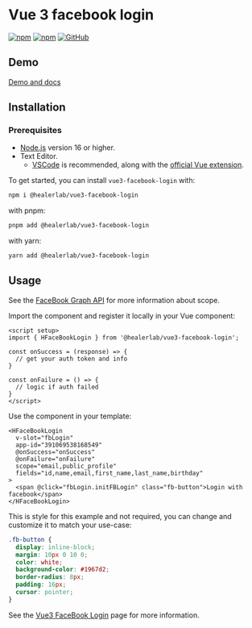 # Vue 3 facebook login

[![npm](https://img.shields.io/npm/v/@healerlab/vue3-facebook-login?style=flat-square)](https://www.npmjs.com/package/@healerlab/vue3-facebook-login)
[![npm](https://img.shields.io/npm/dw/@healerlab/vue3-facebook-login?style=flat-square)](https://www.npmjs.com/package/@healerlab/vue3-facebook-login)
[![GitHub](https://img.shields.io/github/license/healerlab/vue3-facebook-login?style=flat-square)](https://github.com/healerlab/vue3-facebook-login/blob/main/LICENSE)

## Demo
[Demo and docs](https://healerlab.github.io/vue3-facebook-login)

## Installation

### Prerequisites

- [Node.js](https://nodejs.org/) version 16 or higher.
- Text Editor.
  - [VSCode](https://code.visualstudio.com/) is recommended, along with the [official Vue extension](https://marketplace.visualstudio.com/items?itemName=Vue.volar).

To get started, you can install `vue3-facebook-login` with:

```bash
npm i @healerlab/vue3-facebook-login
```

with pnpm:

```bash
pnpm add @healerlab/vue3-facebook-login
```

with yarn:

```bash
yarn add @healerlab/vue3-facebook-login
```



## Usage
See the [FaceBook Graph API](https://developers.facebook.com/tools/explorer) for more information about scope.

Import the component and register it locally in your Vue component:

```vue
<script setup>
import { HFaceBookLogin } from '@healerlab/vue3-facebook-login';

const onSuccess = (response) => {
  // get your auth token and info
}

const onFailure = () => {
  // logic if auth failed
}
</script>
```

Use the component in your template:

```vue
<HFaceBookLogin 
  v-slot="fbLogin" 
  app-id="391069538168549" 
  @onSuccess="onSuccess" 
  @onFailure="onFailure"
  scope="email,public_profile"
  fields="id,name,email,first_name,last_name,birthday"
>
  <span @click="fbLogin.initFBLogin" class="fb-button">Login with facebook</span>
</HFaceBookLogin>
```

This is style for this example and not required, you can change and customize it to match your use-case:
```scss
.fb-button {
  display: inline-block;
  margin: 10px 0 10 0;
  color: white;
  background-color: #1967d2;
  border-radius: 8px;
  padding: 16px;
  cursor: pointer;
}
```

See the [Vue3 FaceBook Login](https://healerlab.github.io/vue3-facebook-login) page for more information.
